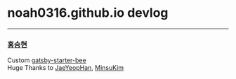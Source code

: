 # noah0316.github.io devlog

---

### [홍승현](https://github.com/noah0316)

Custom [gatsby-starter-bee](https://github.com/JaeYeopHan/gatsby-starter-bee)  
Huge Thanks to [JaeYeopHan](https://github.com/JaeYeopHan), [MinsuKim](https://github.com/alstn2468)

